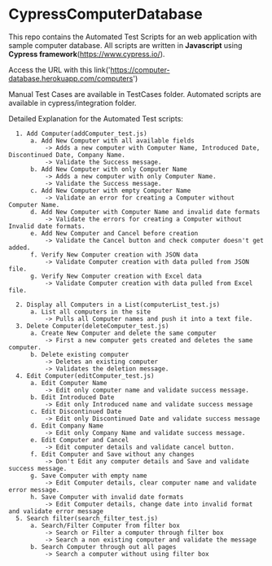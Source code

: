 # CypressComputerDatabase

This repo contains the Automated Test Scripts for an web application with sample computer database.
All scripts are written in **Javascript** using **Cypress framework**(https://www.cypress.io/).

Access the URL with this link('https://computer-database.herokuapp.com/computers')


Manual Test Cases are available in TestCases folder.
Automated scripts are available in cypress/integration folder.

Detailed Explanation for the Automated Test scripts:
      
      1. Add Computer(addComputer_test.js)
          a. Add New Computer with all available fields
              -> Adds a new computer with Computer Name, Introduced Date, Discontinued Date, Company Name.
              -> Validate the Success message.
          b. Add New Computer with only Computer Name
              -> Adds a new computer with only Computer Name.
              -> Validate the Success message.
          c. Add New Computer with empty Computer Name
              -> Validate an error for creating a Computer without Computer Name.
          d. Add New Computer with Computer Name and invalid date formats
              -> Validate the errors for creating a Computer without Invalid date formats.
          e. Add New Computer and Cancel before creation
              -> Validate the Cancel button and check computer doesn't get added.
          f. Verify New Computer creation with JSON data
              -> Validate Computer creation with data pulled from JSON file.
          g. Verify New Computer creation with Excel data
              -> Validate Computer creation with data pulled from Excel file.
              
      2. Display all Computers in a List(computerList_test.js)
          a. List all computers in the site
              -> Pulls all Computer names and push it into a text file.
      3. Delete Computer(deleteComputer_test.js)
          a. Create New Computer and delete the same computer
              -> First a new computer gets created and deletes the same computer.
          b. Delete existing computer
              -> Deletes an existing computer
              -> Validates the deletion message.
      4. Edit Computer(editComputer_test.js)
          a. Edit Computer Name
              -> Edit only computer name and validate success message.
          b. Edit Introduced Date
              -> Edit only Introduced name and validate success message
          c. Edit Discontinued Date
              -> Edit only Discontinued Date and validate success message
          d. Edit Company Name
              -> Edit only Company Name and validate success message.
          e. Edit Computer and Cancel
              -> Edit computer details and validate cancel button.
          f. Edit Computer and Save without any changes
              -> Don't Edit any computer details and Save and validate success message.
          g. Save Computer with empty name
              -> Edit Computer details, clear computer name and validate error message.
          h. Save Computer with invalid date formats
              -> Edit Computer details, change date into invalid format and validate error message
      5. Search filter(search_filter_test.js)
          a. Search/Filter Computer from filter box
              -> Search or Filter a computer through filter box
              -> Search a non existing computer and validate the message
          b. Search Computer through out all pages
              -> Search a computer without using filter box
